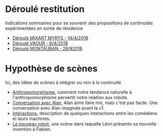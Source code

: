 Déroulé restitution
===================

Indications sommaires pour se souvenir des propositions de continuités expérimentées en sortie de résidence

- [Déroulé MIXART MYRYS - 14/4/2018](deroule_mixart.md)
- [Déroulé VAOUR - 6/4/2018](deroule_vaour.md)
- [Déroulé MONTAUBAN - 28/92018](deroule_montauban.md)

Hypothèse de scènes
===================

Ici, des idées de scènes à intégrer ou non à la continuité

- [Anthropomorphisme](anthropomorphisme.md), comment notre tendance naturelle à l'anthropomorphisme pervertit notre relation aux robots.
- [Conversation avec Alan](conversation-avec-alan.md), Alan aime faire rire, mais c'est pas facile. Une conversation avec Alan imaginée avant la v1.
- [Intéractions](interactions.md), description de quelques interactions entre les comédiens et leurs machines.
- [Le nouveau robot](le-nouveau-robot.md), une scène dans laquelle Léon présente sa nouvelle invention à Fabien.
